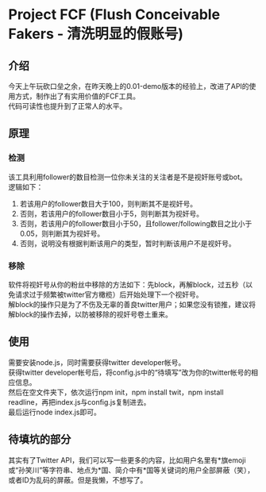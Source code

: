 # Project FCF (Flush Conceivable Fakers - 清洗明显的假账号)
## 介绍
今天上午玩砍口垒之余，在昨天晚上的0.01-demo版本的经验上，改进了API的使用方式，制作出了有实用价值的FCF工具。\
代码可读性也提升到了正常人的水平。
## 原理
### 检测
该工具利用follower的数目检测一位你未关注的关注者是不是视奸账号或bot。\
逻辑如下：
1. 若该用户的follower数目大于100，则判断其不是视奸号。
2. 否则，若该用户的follower数目小于5，则判断其为视奸号。
3. 否则，若该用户的follower数目小于50，且follower/following数目之比小于0.05，则判断其为视奸号。
4. 否则，说明没有根据判断该用户的类型，暂时判断该用户不是视奸号。
### 移除
软件将视奸号从你的粉丝中移除的方法如下：先block，再解block，过五秒（以免请求过于频繁被twitter官方橄榄）后开始处理下一个视奸号。\
解block的操作只是为了不伤及无辜的善良twitter用户；如果您没有锁推，建议将解block的操作去掉，以防被移除的视奸号卷土重来。
## 使用
需要安装node.js，同时需要获得twitter developer帐号。\
获得twitter developer帐号后，将config.js中的“待填写”改为你的twitter帐号的相应信息。\
然后在空文件夹下，依次运行npm init，npm install twit，npm install readline，再把index.js与config.js复制进去。\
最后运行node index.js即可。
## 待填坑的部分
其实有了Twitter API，我们可以写一些更多的内容，比如用户名里有\*旗emoji或“孙笑川”等字符串、地点为\*国、简介中有\*国等关键词的用户全部屏蔽（笑），或者ID为乱码的屏蔽。但是我懒，不想写了。
